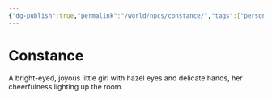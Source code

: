 ```yaml
---
{"dg-publish":true,"permalink":"/world/npcs/constance/","tags":["person","npc"],"noteIcon":"npc"}
---
```


# Constance
A bright-eyed, joyous little girl with hazel eyes and delicate hands, her cheerfulness lighting up the room.